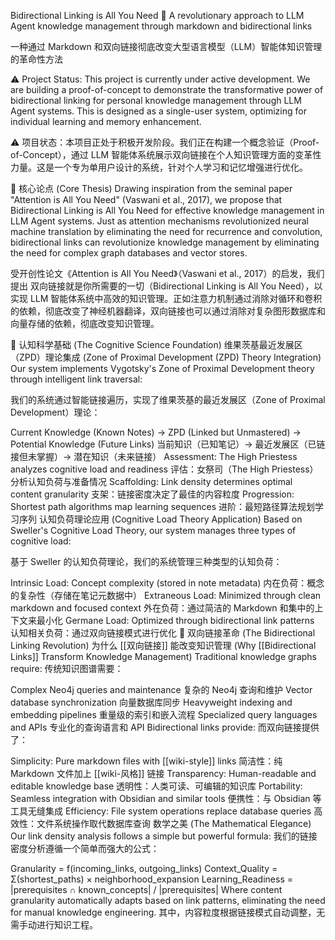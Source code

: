 Bidirectional Linking is All You Need 🔗
A revolutionary approach to LLM Agent knowledge management through markdown and bidirectional links

一种通过 Markdown 和双向链接彻底改变大型语言模型（LLM）智能体知识管理的革命性方法

⚠️ Project Status: This project is currently under active development. We are building a proof-of-concept to demonstrate the transformative power of bidirectional linking for personal knowledge management through LLM Agent systems. This is designed as a single-user system, optimizing for individual learning and memory enhancement.

⚠️ 项目状态：本项目正处于积极开发阶段。我们正在构建一个概念验证（Proof-of-Concept），通过 LLM 智能体系统展示双向链接在个人知识管理方面的变革性力量。这是一个专为单用户设计的系统，针对个人学习和记忆增强进行优化。

🎯 核心论点 (Core Thesis)
Drawing inspiration from the seminal paper "Attention is All You Need" (Vaswani et al., 2017), we propose that Bidirectional Linking is All You Need for effective knowledge management in LLM Agent systems. Just as attention mechanisms revolutionized neural machine translation by eliminating the need for recurrence and convolution, bidirectional links can revolutionize knowledge management by eliminating the need for complex graph databases and vector stores.

受开创性论文《Attention is All You Need》（Vaswani et al., 2017）的启发，我们提出 双向链接就是你所需要的一切（Bidirectional Linking is All You Need），以实现 LLM 智能体系统中高效的知识管理。正如注意力机制通过消除对循环和卷积的依赖，彻底改变了神经机器翻译，双向链接也可以通过消除对复杂图形数据库和向量存储的依赖，彻底改变知识管理。

🧠 认知科学基础 (The Cognitive Science Foundation)
维果茨基最近发展区（ZPD）理论集成 (Zone of Proximal Development (ZPD) Theory Integration)
Our system implements Vygotsky's Zone of Proximal Development theory through intelligent link traversal:

我们的系统通过智能链接遍历，实现了维果茨基的最近发展区（Zone of Proximal Development）理论：

Current Knowledge (Known Notes) → ZPD (Linked but Unmastered) → Potential Knowledge (Future Links)
当前知识（已知笔记）→ 最近发展区（已链接但未掌握）→ 潜在知识（未来链接）
Assessment: The High Priestess analyzes cognitive load and readiness
评估：女祭司（The High Priestess）分析认知负荷与准备情况
Scaffolding: Link density determines optimal content granularity
支架：链接密度决定了最佳的内容粒度
Progression: Shortest path algorithms map learning sequences
进阶：最短路径算法规划学习序列
认知负荷理论应用 (Cognitive Load Theory Application)
Based on Sweller's Cognitive Load Theory, our system manages three types of cognitive load:

基于 Sweller 的认知负荷理论，我们的系统管理三种类型的认知负荷：

Intrinsic Load: Concept complexity (stored in note metadata) 内在负荷：概念的复杂性（存储在笔记元数据中）
Extraneous Load: Minimized through clean markdown and focused context 外在负荷：通过简洁的 Markdown 和集中的上下文来最小化
Germane Load: Optimized through bidirectional link patterns 认知相关负荷：通过双向链接模式进行优化
🔗 双向链接革命 (The Bidirectional Linking Revolution)
为什么 [[双向链接]] 能改变知识管理 (Why [[Bidirectional Links]] Transform Knowledge Management)
Traditional knowledge graphs require: 传统知识图谱需要：

Complex Neo4j queries and maintenance
复杂的 Neo4j 查询和维护
Vector database synchronization
向量数据库同步
Heavyweight indexing and embedding pipelines
重量级的索引和嵌入流程
Specialized query languages and APIs
专业化的查询语言和 API
Bidirectional links provide: 而双向链接提供了：

Simplicity: Pure markdown files with [[wiki-style]] links
简洁性：纯 Markdown 文件加上 [[wiki-风格]] 链接
Transparency: Human-readable and editable knowledge base
透明性：人类可读、可编辑的知识库
Portability: Seamless integration with Obsidian and similar tools
便携性：与 Obsidian 等工具无缝集成
Efficiency: File system operations replace database queries
高效性：文件系统操作取代数据库查询
数学之美 (The Mathematical Elegance)
Our link density analysis follows a simple but powerful formula: 我们的链接密度分析遵循一个简单而强大的公式：

Granularity = f(incoming_links, outgoing_links)
Context_Quality = Σ(shortest_paths) × neighborhood_expansion
Learning_Readiness = |prerequisites ∩ known_concepts| / |prerequisites|
Where content granularity automatically adapts based on link patterns, eliminating the need for manual knowledge engineering. 其中，内容粒度根据链接模式自动调整，无需手动进行知识工程。